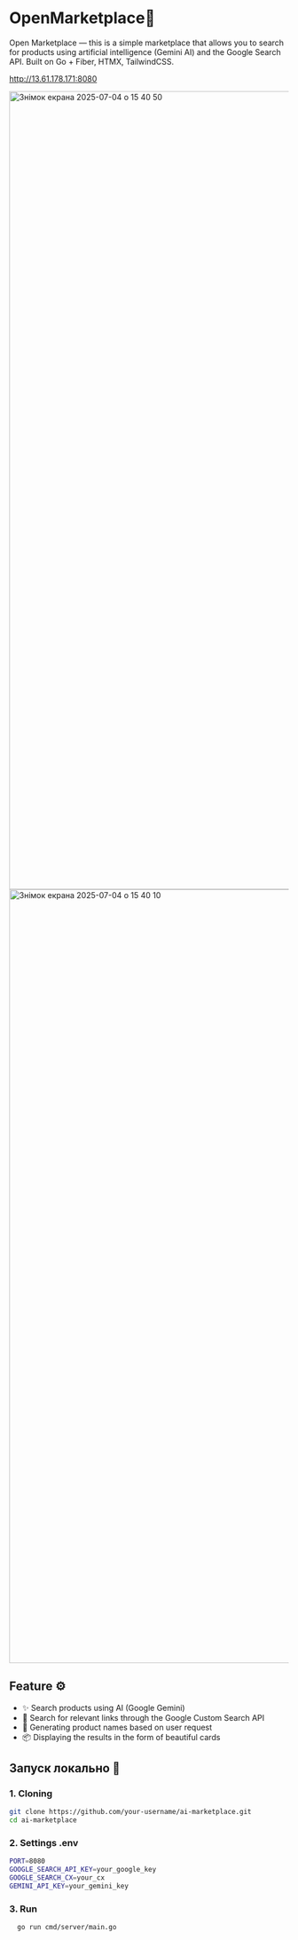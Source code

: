# OpenMarketplace💈

Open Marketplace — this is a simple marketplace that allows you to search for products using artificial intelligence (Gemini AI) and the Google Search API. Built on Go + Fiber, HTMX, TailwindCSS.

http://13.61.178.171:8080

<img width="1439" alt="Знімок екрана 2025-07-04 о 15 40 50" src="https://github.com/user-attachments/assets/6ae45e3c-4c59-4230-9308-cd4ec9c6c2c8" />

<img width="1395" alt="Знімок екрана 2025-07-04 о 15 40 10" src="https://github.com/user-attachments/assets/0120927c-0d87-47f6-9cee-5f30b59e9996" />



## Feature ⚙️

- ✨ Search products using AI (Google Gemini)
- 🔎 Search for relevant links through the Google Custom Search API
- 🧠 Generating product names based on user request
- 📦 Displaying the results in the form of beautiful cards


## Запуск локально 🧪

### 1. Сloning
```bash
git clone https://github.com/your-username/ai-marketplace.git
cd ai-marketplace
```
### 2. Settings .env
```bash
PORT=8080
GOOGLE_SEARCH_API_KEY=your_google_key
GOOGLE_SEARCH_CX=your_cx
GEMINI_API_KEY=your_gemini_key
```

### 3. Run
```bash
  go run cmd/server/main.go
```
